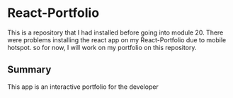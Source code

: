 # React-Portfolio

This is a repository that I had installed before going into module 20. There were problems installing the react app on my React-Portfolio due to mobile hotspot. so for now, I will work on my portfolio on this repository.

## Summary

This app is an interactive portfolio for the developer